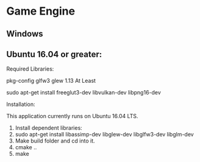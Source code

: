 # Game Engine

## Windows


## Ubuntu 16.04 or greater:
Required Libraries:

pkg-config
glfw3
glew 1.13 At Least

sudo apt-get install freeglut3-dev
libvulkan-dev
libpng16-dev

Installation:

This application currently runs on Ubuntu 16.04 LTS.

1) Install dependent libraries:
2) sudo apt-get install libassimp-dev libglew-dev libglfw3-dev libglm-dev 
3) Make build folder and cd into it. 
4) cmake ..
5) make

